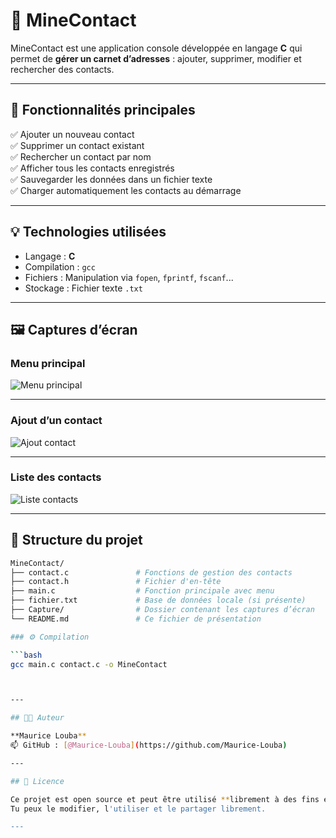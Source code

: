 # 📒 MineContact

MineContact est une application console développée en langage **C** qui permet de **gérer un carnet d’adresses** : ajouter, supprimer, modifier et rechercher des contacts.

---

## 🚀 Fonctionnalités principales

✅ Ajouter un nouveau contact  
✅ Supprimer un contact existant  
✅ Rechercher un contact par nom  
✅ Afficher tous les contacts enregistrés  
✅ Sauvegarder les données dans un fichier texte  
✅ Charger automatiquement les contacts au démarrage

---

## 💡 Technologies utilisées

- Langage : **C**
- Compilation : `gcc`
- Fichiers : Manipulation via `fopen`, `fprintf`, `fscanf`...
- Stockage : Fichier texte `.txt`

---

## 🖼️ Captures d’écran

### Menu principal
![Menu principal](Capture/Capture%20d'%C3%A9cran%202025-06-21%20000233.png)

---

### Ajout d’un contact
![Ajout contact](Capture/Capture%20d'%C3%A9cran%202025-06-21%20000303.png)

---

### Liste des contacts
![Liste contacts](Capture/Capture%20d'%C3%A9cran%202025-06-21%20000547.png)

---

## 📁 Structure du projet

```bash
MineContact/
├── contact.c               # Fonctions de gestion des contacts
├── contact.h               # Fichier d'en-tête
├── main.c                  # Fonction principale avec menu
├── fichier.txt             # Base de données locale (si présente)
├── Capture/                # Dossier contenant les captures d’écran
└── README.md               # Ce fichier de présentation

### ⚙️ Compilation

```bash
gcc main.c contact.c -o MineContact



---

## 👨‍💻 Auteur

**Maurice Louba**  
📫 GitHub : [@Maurice-Louba](https://github.com/Maurice-Louba)

---

## 📜 Licence

Ce projet est open source et peut être utilisé **librement à des fins éducatives**.  
Tu peux le modifier, l'utiliser et le partager librement.

---
